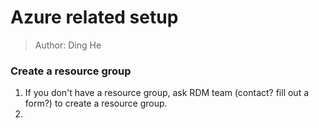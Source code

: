# Azure related setup

> Author: Ding He

### Create a resource group

1. If you don't have a resource group, ask RDM team (contact? fill out a form?) to create a resource group.
2. 